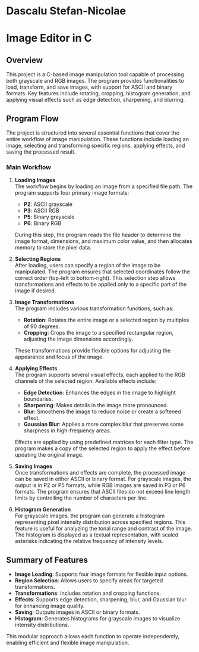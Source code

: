 # Dascalu Stefan-Nicolae
# Image Editor in C

## Overview

This project is a C-based image manipulation tool capable of processing both grayscale and RGB images. The program provides functionalities to load, transform, and save images, with support for ASCII and binary formats. Key features include rotating, cropping, histogram generation, and applying visual effects such as edge detection, sharpening, and blurring.

## Program Flow

The project is structured into several essential functions that cover the entire workflow of image manipulation. These functions include loading an image, selecting and transforming specific regions, applying effects, and saving the processed result.

### Main Workflow

1. **Loading Images**  
   The workflow begins by loading an image from a specified file path. The program supports four primary image formats:
   - **P2**: ASCII grayscale
   - **P3**: ASCII RGB
   - **P5**: Binary grayscale
   - **P6**: Binary RGB

   During this step, the program reads the file header to determine the image format, dimensions, and maximum color value, and then allocates memory to store the pixel data.

2. **Selecting Regions**  
   After loading, users can specify a region of the image to be manipulated. The program ensures that selected coordinates follow the correct order (top-left to bottom-right). This selection step allows transformations and effects to be applied only to a specific part of the image if desired.

3. **Image Transformations**  
   The program includes various transformation functions, such as:
   - **Rotation**: Rotates the entire image or a selected region by multiples of 90 degrees.
   - **Cropping**: Crops the image to a specified rectangular region, adjusting the image dimensions accordingly.
   
   These transformations provide flexible options for adjusting the appearance and focus of the image.

4. **Applying Effects**  
   The program supports several visual effects, each applied to the RGB channels of the selected region. Available effects include:
   - **Edge Detection**: Enhances the edges in the image to highlight boundaries.
   - **Sharpening**: Makes details in the image more pronounced.
   - **Blur**: Smoothens the image to reduce noise or create a softened effect.
   - **Gaussian Blur**: Applies a more complex blur that preserves some sharpness in high-frequency areas.

   Effects are applied by using predefined matrices for each filter type. The program makes a copy of the selected region to apply the effect before updating the original image.

5. **Saving Images**  
   Once transformations and effects are complete, the processed image can be saved in either ASCII or binary format. For grayscale images, the output is in P2 or P5 formats, while RGB images are saved in P3 or P6 formats. The program ensures that ASCII files do not exceed line length limits by controlling the number of characters per line.

6. **Histogram Generation**  
   For grayscale images, the program can generate a histogram representing pixel intensity distribution across specified regions. This feature is useful for analyzing the tonal range and contrast of the image. The histogram is displayed as a textual representation, with scaled asterisks indicating the relative frequency of intensity levels.

## Summary of Features

- **Image Loading**: Supports four image formats for flexible input options.
- **Region Selection**: Allows users to specify areas for targeted transformations.
- **Transformations**: Includes rotation and cropping functions.
- **Effects**: Supports edge detection, sharpening, blur, and Gaussian blur for enhancing image quality.
- **Saving**: Outputs images in ASCII or binary formats.
- **Histogram**: Generates histograms for grayscale images to visualize intensity distributions.

This modular approach allows each function to operate independently, enabling efficient and flexible image manipulation.
